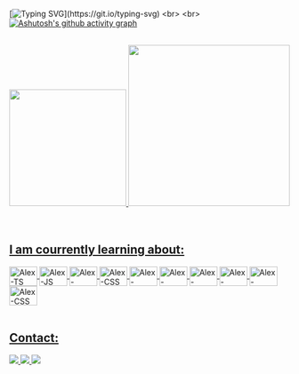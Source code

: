 [![Typing SVG](https://readme-typing-svg.demolab.com?font=Fira+Code&pause=1000&center=true&vCenter=falso&repeat=verdadeiro&random=falso&width=435&lines=Welcome!;Hey+everyone!+I+am+Alex+Junior+;I+am+19+years+old!;A+Front-End+Developer!)](https://git.io/typing-svg)
<br>
<br>
[![Ashutosh's github activity graph](https://github-readme-activity-graph.vercel.app/graph?username=AlexjrFS&bg_color=transparent&color=e6e6e6&line=0581f5&point=1a1aff&area=true&hide_border=true)](https://github.com/ashutosh00710/github-readme-activity-graph)
<br>
  <br>
 <div align="center">
  <a href = "https://github.com/AlexjrFS">
  <img height="210em" src="https://github-readme-stats.vercel.app/api?username=AlexjrFS&show_icons=true&theme=dracula&include_all_commits=true&count_private=true"/>
  <img height="290em" width="290rem" src="https://github-readme-stats.vercel.app/api/top-langs/?username=AlexjrFS&layout-compact&langs_count=16&theme=dracula"/>
</div>

  <br>
  <br>
 <h2>I am courrently learning about: </h2>  
<div > 
  <img align = "center" alt="Alex-TS" height="35" width="50" src="https://cdn.jsdelivr.net/gh/devicons/devicon/icons/typescript/typescript-plain.svg" />
  <img align = "center" alt="Alex-JS" height="35" width="50" src="https://cdn.jsdelivr.net/gh/devicons/devicon/icons/javascript/javascript-plain.svg"/>
  <img align = "center" alt="Alex-HTML" height="35" width="50" src="https://cdn.jsdelivr.net/gh/devicons/devicon/icons/html5/html5-original.svg" />
  <img align = "center" alt="Alex-CSS" height="35" width="50" src="https://cdn.jsdelivr.net/gh/devicons/devicon/icons/css3/css3-plain.svg" />
  <img align = "center" alt="Alex-TAILWIND" height="35" width="50" src="https://cdn.jsdelivr.net/gh/devicons/devicon/icons/tailwindcss/tailwindcss-original.svg" />
  <img align = "center" alt="Alex-BOOTSTRAP" height="35" width="50" src="https://cdn.jsdelivr.net/gh/devicons/devicon/icons/bootstrap/bootstrap-original.svg" />
  <img align = "center" alt="Alex-REACT" height="35" width="50" src="https://cdn.jsdelivr.net/gh/devicons/devicon/icons/react/react-original.svg" />
  <img align = "center" alt="Alex-MYSQL" height="35" width="50" src="https://cdn.jsdelivr.net/gh/devicons/devicon/icons/mysql/mysql-original.svg" />       
  <img align = "center" alt="Alex-FIGMA" height="35" width="50" src="https://cdn.jsdelivr.net/gh/devicons/devicon/icons/figma/figma-original.svg"" />
  <img align = "center" alt="Alex-CSS" height="35" width="50" src="https://cdn-icons-png.flaticon.com/512/226/226777.png" />
</div> 
<br>
<h2>Contact:</h2>
<div>
    <a href="mailto:afortunatosacramento@gmail.com"><img src="https://img.shields.io/badge/Gmail-D14836?style=for-the-badge&logo=gmail&logoColor=white" target="_blanck">
    <a href="https://www.linkedin.com/in/alex-junior08122223/"><img src="https://img.shields.io/badge/LinkedIn-0077B5?style=for-the-badge&logo=linkedin&logoColor=white" target="_blanck">
    <a href="https://www.instagram.com/_.alexx12_"><img src="https://img.shields.io/badge/Instagram-0077B5?style=for-the-badge&logo=instagram&logoColor=white" target="-blanck"></a>
  </div>
<!---
AlexjrFS/AlexjrFS is a ✨ special ✨ repository because its `README.md` (this file) appears on your GitHub profile.
You can click the Preview link to take a look at your changes.
--->
